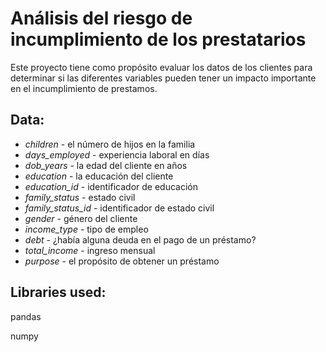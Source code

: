 # Análisis del riesgo de incumplimiento de los prestatarios
 Este proyecto tiene como propósito evaluar los datos de los clientes para determinar si las diferentes variables pueden tener un impacto importante en el incumplimiento de prestamos.
## Data:
- *children* - el número de hijos en la familia
- *days_employed* - experiencia laboral en días
- *dob_years* - la edad del cliente en años
- *education* - la educación del cliente
- *education_id* - identificador de educación
- *family_status* - estado civil
- *family_status_id* - identificador de estado civil
- *gender* - género del cliente
- *income_type* - tipo de empleo
- *debt* - ¿había alguna deuda en el pago de un préstamo?
- *total_income* - ingreso mensual
- *purpose* - el propósito de obtener un préstamo

## Libraries used:

pandas

numpy

